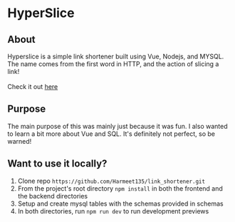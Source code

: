# HyperSlice


## About
Hyperslice is a simple link shortener built using Vue, Nodejs, and MYSQL. The name comes from the first word in HTTP, and the action of slicing a link! <br><br>
Check it out [here](https://link-shortener-sandy.vercel.app/)

## Purpose
The main purpose of this was mainly just because it was fun. I also wanted to learn a bit more about Vue and SQL. It's definitely not perfect, so be warned!

## Want to use it locally?
1. Clone repo ```https://github.com/Harmeet135/link_shortener.git```
2. From the project's root directory `npm install` in both the frontend and the backend directories
3. Setup and create mysql tables with the schemas provided in schemas
4. In both directories, run `npm run dev` to run development previews
